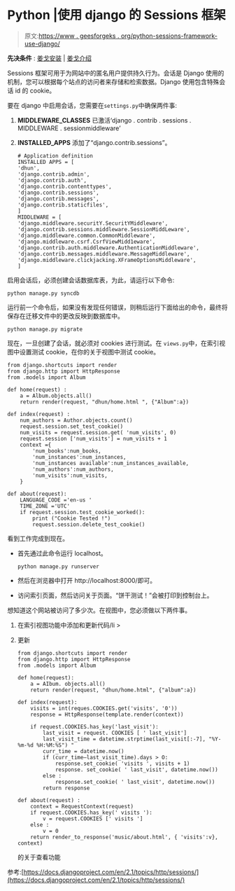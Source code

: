 # Python |使用 django 的 Sessions 框架

> 原文:[https://www . geesforgeks . org/python-sessions-framework-use-django/](https://www.geeksforgeeks.org/python-sessions-framework-using-django/)

**先决条件** : [姜戈安装](https://www.geeksforgeeks.org/django-introduction-and-installation/) | [姜戈介绍](https://www.geeksforgeeks.org/django-introduction-set-2-creating-a-project/)

Sessions 框架可用于为网站中的匿名用户提供持久行为。会话是 Django 使用的机制，您可以根据每个站点的访问者来存储和检索数据。Django 使用包含特殊会话 id 的 cookie。

要在 django 中启用会话，您需要在`settings.py`中确保两件事:

1.  **MIDDLEWARE_CLASSES** 已激活‘django . contrib . sessions . MIDDLEWARE . sessionmiddleware’
2.  **INSTALLED_APPS** 添加了“django.contrib.sessions”。

    ```
    # Application definition
    INSTALLED APPS = [
    'dhun',
    'django.contrib.admin',
    'django.contrib.auth',
    'django.contrib.contenttypes',
    'django.contrib.sessions',
    'django.contrib.messages',
    'django.contrib.staticfiles',
    ]
    MIDDLEWARE = [
    'django.middleware.securitY.SecuritYMiddleware',
    'django.contrib.sessions.middleware.SessionMiddLeware',
    'django.middleware.common.CommonMiddleware',
    'django.middleware.csrf.CsrfViewMidd1eware',
    'django.contrib.auth.middleware.AuthenticationMiddleware',
    'django.contrib.messages.middleware.MessageMiddleware',
    'django.middleware.clickjacking.XFrameOptionsMiddleware',
    ]
    ```

启用会话后，必须创建会话数据库表，为此，请运行以下命令:

```
python manage.py syncdb
```

运行前一个命令后，如果没有发现任何错误，则稍后运行下面给出的命令，最终将保存在迁移文件中的更改反映到数据库中。

```
python manage.py migrate
```

现在，一旦创建了会话，就必须对 cookies 进行测试。在 `views.py`中，在索引视图中设置测试 cookie，在你的关于视图中测试 cookie。

```
from django.shortcuts import render
from django.http import HttpResponse
from .models import Album

def home(request) :
    a = Album.objects.all()
    return render(request, "dhun/home.html ", {"Album":a})

def index(request) :
    num_authors = Author.objects.count()
    request.session.set_test_cookie()
    num_visits = request.session.get( 'num_visits', 0)
    request.session ['num_visits'] = num_visits + 1
    context ={
        'num_books':num_books,
        'num_instances':num_instances,
        'num_instances available':num_instances_available,
        'num_authors':num_authors,
        'num_visits':num_visits,
    }

def about(request):
    LANGUAGE_CODE ='en-us '
    TIME_ZONE ='UTC'
    if request.session.test_cookie_worked():
        print ("Cookie Tested !")
        request.session.delete_test_cookie()
```

看到工作完成到现在。

*   首先通过此命令运行 localhost。

    ```
    python manage.py runserver
    ```

*   然后在浏览器中打开 http://localhost:8000/即可。
*   访问索引页面，然后访问关于页面。“饼干测试！”会被打印到控制台上。

想知道这个网站被访问了多少次。在视图中，您必须做以下两件事。

1.  在索引视图功能中添加和更新代码/li >
2.  更新

    ```
    from django.shortcuts import render
    from django.http import HttpResponse
    from .models import Album

    def home(request):
        a = AIbum. objects.all()
        return render(request, "dhun/home.html", {"album":a})

    def index(request):
        visits = int(reques.COOKIES.get('visits', '0'))
        response = HttpResponse(template.render(context))

        if request.COOKIES.has_key('last_visit'):
            last_visit = request. COOKIES [ ' last_visit']
            last_visit_time = datetime.strptime(last_visit[:-7], "%Y-%m-%d %H:%M:%S") "
            curr_time = datetime.now()
            if (curr_time—last_visit_time).days > O:
                response.set_cookie( 'visits ', visits + 1)
                response. set_cookie( ' last_visit', datetime.now())
            else :
                response.set_cookie( ' last_visit', datetime.now())
            return response

    def about(request) :
        context = RequestContext(request)
        if request.COOKIES.has_key(' visits '):
            v = request.COOKIES [' visits ']
        else :
            v = 0
        return render_to_response('music/about.html', { 'visits':v}, context)
    ```

    的关于查看功能

参考:[https://docs.djangoproject.com/en/2.1/topics/http/sessions/](https://docs.djangoproject.com/en/2.1/topics/http/sessions/)